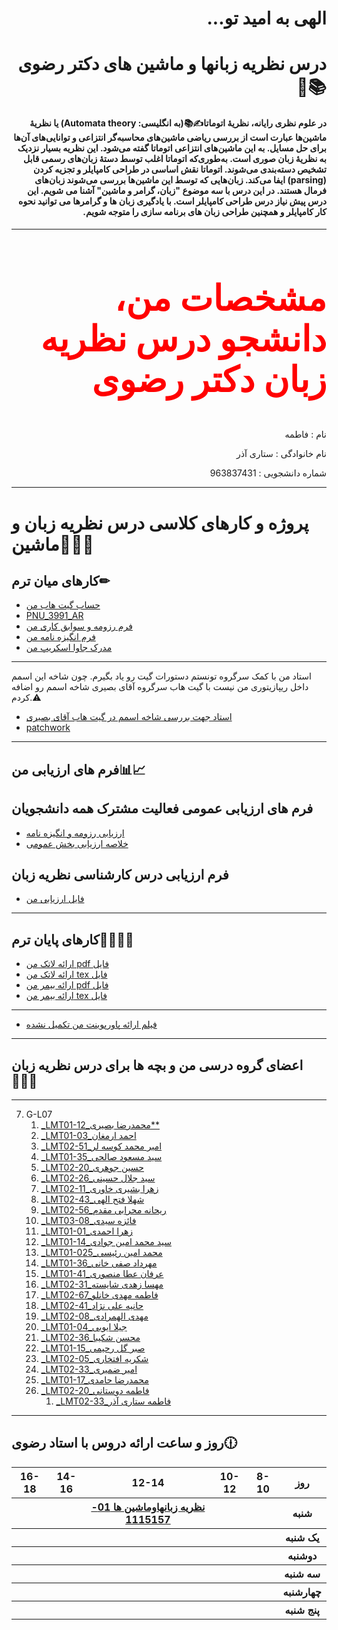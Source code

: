 <h1 dir="rtl" >الهی به امید تو...</h1>
<h1 dir="rtl" >درس نظریه زبانها و ماشین های دکتر رضوی📚📌</h1>
<h4 dir="rtl">
در علوم نظری رایانه، نظریهٔ اتوماتا✍📚(به انگلیسی: Automata theory) یا نظریهٔ ماشین‌ها عبارت است از بررسی ریاضی ماشین‌های محاسبه‌گر انتزاعی و توانایی‌های آن‌ها برای حل مسایل. به این ماشین‌های انتزاعی اتوماتا گفته می‌شود. این نظریه بسیار نزدیک به نظریهٔ زبان صوری است. به‌طوری‌که اتوماتا اغلب توسط دستهٔ زبان‌های رسمی قابل تشخیص دسته‌بندی می‌شوند. اتوماتا نقش اساسی در طراحی کامپایلر و تجزیه کردن (parsing) ایفا می‌کند. زبان‌هایی که توسط این ماشین‌ها بررسی می‌شوند زبان‌های فرمال هستند.
در این درس با سه موضوع "زبان، گرامر و ماشین" آشنا می شویم. این درس پیش نیاز درس طراحی کامپایلر است. با یادگیری زبان ها و گرامرها می توانید نحوه کار کامپایلر و همچنین طراحی زبان های برنامه سازی را متوجه شویم.
</h4>
<hr>
<h2 dir="rtl" style="color:red;font-family:tahoma; font-size:4em;">مشخصات من، دانشجو  درس نظریه زبان دکتر رضوی📝</h2>
<p dir="rtl">نام : فاطمه</p>
<p dir="rtl">نام خانوادگی : ستاری آذر</p>
<p dir="rtl">شماره دانشجویی : 963837431</p>
<hr>

# پروژه و کارهای کلاسی درس نظریه زبان و ماشین💼📐📏

## کارهای میان ترم✏
- [حساب گیت هاب من](https://github.com/fatemehsatari)
- [PNU_3991_AR](https://github.com/fatemehsatari/pnu_3991AR)
- [فرم رزومه و سوابق کاری من](https://fatemehsatari.github.io/ostadrazavi/) 
- [فرم انگیزه نامه من](https://github.com/fatemehsatari/pnu_3991AR/blob/main/baraymysop.pdf)
- [مدرک جاوا اسکریپ من](link)
------------------
استاد من با کمک سرگروه تونستم دستورات گیت رو یاد بگیرم. چون شاخه این اسمم داخل ریپازیتوری من نیست با گیت هاب سرگروه آقای بصیری شاخه اسمم رو اضافه کردم.⚠
- [استاد جهت بررسی شاخه اسمم در گیت هاب آقای بصیری](https://github.com/mrezabasiri/patchwork)
- [patchwork](https://github.com/fatemehsatari/pnu_3991AR/blob/main/patchwork%20man/Screenshot%20(261)_LI.jpg)
------------------
## فرم های ارزیابی من📊📈

## فرم های ارزیابی عمومی فعالیت مشترک همه دانشجویان
- [ارزیابی رزومه و انگیزه نامه](https://github.com/fatemehsatari/pnu_3991AR/blob/main/%D9%81%D8%B1%D9%85%20%D8%B9%D9%85%D9%88%D9%85%DB%8C/%D8%B9%D9%85%D9%88%D9%85%DB%8C%201.pdf)
- [خلاصه ارزیابی بخش عمومی](https://github.com/fatemehsatari/pnu_3991AR/blob/main/%D9%81%D8%B1%D9%85%20%D8%B9%D9%85%D9%88%D9%85%DB%8C/%D8%B9%D9%85%D9%88%D9%85%DB%8C%202.pdf)

## فرم ارزیابی درس کارشناسی نظریه زبان
- [فایل ارزیابی من](https://github.com/fatemehsatari/pnu_3991AR/blob/main/%D8%AA%D8%AE%D8%B5%D8%B5%DB%8C%20%D9%85%D9%86%20%D9%81%D8%B1%D9%85.pdf)




------------------

## کارهای پایان ترم📖📗📘📕
- [ارائه لاتک من pdf فایل](https://github.com/fatemehsatari/pnu_3991AR/blob/main/latex%20man/405408.pdf)
- [ارائه لاتک من tex فایل](https://github.com/fatemehsatari/pnu_3991AR/blob/main/latex%20man/405408.tex)
- [ارائه بیمر من pdf فایل](https://github.com/fatemehsatari/pnu_3991AR/blob/main/beamer%20man/beamer405408.pdf)
- [ارائه بیمر من tex فایل](https://github.com/fatemehsatari/pnu_3991AR/blob/main/beamer%20man/beamer405408.tex)
------------------
- [فیلم ارائه پاورپوینت من تکمیل نشده](link)



------------------

## اعضای گروه درسی من و بچه ها برای درس نظریه زبان👨‍👦‍👦


------------------
     

   <a name="G-L07"></a>

7. G-L07
    1. [_LMT01-12_محمدرضا بصیری**](https://github.com/AliRazavi-edu/PNU_3991/tree/master/_BSc/Theory-of-Languages-and-Machines/_1115157_01/12_%D9%85%D8%AD%D9%85%D8%AF%D8%B1%D8%B6%D8%A7%20%D8%A8%D8%B5%D9%8A%D8%B1%D9%8A )
	2. [_LMT01-03_احمد  ارمغان](https://github.com/AliRazavi-edu/PNU_3991/tree/master/_BSc/Theory-of-Languages-and-Machines/_1115157_01/03_%D8%A7%D8%AD%D9%85%D8%AF%20%D8%A7%D8%B1%D9%85%D8%BA%D8%A7%D9%86)
	1. [_LMT02-51_امیر محمد کوسه لر](https://github.com/AliRazavi-edu/PNU_3991/blob/master/_BSc/Theory-of-Languages-and-Machines/_1115157_02/51_%D8%A7%D9%85%D9%8A%D8%B1%D9%85%D8%AD%D9%85%D8%AF%20%D9%83%D9%88%D8%B3%D9%87%20%D9%84%D8%B1/readme.md)
	1. [_LMT01-35_سید مسعود صالحی](https://github.com/AliRazavi-edu/PNU_3991/tree/master/_BSc/Theory-of-Languages-and-Machines/_1115157_01/35_%D8%B3%D9%8A%D8%AF%D9%85%D8%B3%D8%B9%D9%88%D8%AF%20%D8%B5%D8%A7%D9%84%D8%AD%D9%8A)  
	1. [_LMT02-20_حسین جوهری](https://github.com/AliRazavi-edu/PNU_3991/tree/master/_BSc/Theory-of-Languages-and-Machines/_1115157_02/20_%D8%AD%D8%B3%D9%8A%D9%86%20%D8%AC%D9%88%D9%87%D8%B1%D9%8A)   
	1. [_LMT02-26_سید جلال حسینی](https://github.com/AliRazavi-edu/PNU_3991/blob/master/_BSc/Theory-of-Languages-and-Machines/_1115157_02/23_%D8%B3%D9%8A%D8%AF%D8%AC%D9%84%D8%A7%D9%84%20%D8%AD%D8%B3%D9%8A%D9%86%D9%8A/readme.md)
	1. [_LMT02-11_زهرا بشیری خاوری](https://github.com/AliRazavi-edu/PNU_3991/tree/master/_BSc/Theory-of-Languages-and-Machines/_1115157_02/11_%D8%B2%D9%87%D8%B1%D8%A7%20%D8%A8%D8%B4%D9%8A%D8%B1%D9%8A%20%D8%AE%D8%A7%D9%88%D8%B1%D9%8A)
	1. [_LMT02-43_شهلا فتح الهی](https://github.com/AliRazavi-edu/PNU_3991/tree/master/_BSc/Theory-of-Languages-and-Machines/_1115157_02/43_%D8%B4%D9%87%D9%84%D8%A7%20%D9%81%D8%AA%D8%AD%20%D8%A7%D9%84%D9%87%D9%8A)
	1. [_LMT02-56_ریحانه محرابی مقدم](https://github.com/AliRazavi-edu/PNU_3991/tree/master/_BSc/Theory-of-Languages-and-Machines/_1115157_02/56_%D8%B1%D9%8A%D8%AD%D8%A7%D9%86%D9%87%20%D9%85%D8%AD%D8%B1%D8%A7%D8%A8%D9%8A%20%D9%85%D9%82%D8%AF%D9%85)
	1. [_LMT03-08_فائزه سیدی](https://github.com/AliRazavi-edu/PNU_3991/blob/master/_BSc/Theory-of-Languages-and-Machines/_1115157_03/09_%D9%81%D8%A7%D8%A6%D8%B2%D9%87%20%D8%B5%D9%8A%D8%AF%D9%8A/readme.md)
	1. [_LMT01-01_زهرا احمدی](https://github.com/AliRazavi-edu/PNU_3991/tree/master/_BSc/Theory-of-Languages-and-Machines/_1115157_01/01_%D8%B2%D9%87%D8%B1%D8%A7%20%D8%A7%D8%AD%D9%85%D8%AF%D9%8A)
	1. [_LMT01-14_سید محمد امین جوادی](https://github.com/AliRazavi-edu/PNU_3991/tree/master/_BSc/Theory-of-Languages-and-Machines/_1115157_01/14_%D8%B3%D9%8A%D8%AF%D9%85%D8%AD%D9%85%D8%AF%D8%A7%D9%85%D9%8A%D9%86%20%D8%AC%D9%88%D8%A7%D8%AF%D9%8A)
	1. [_LMT01-025_محمد امین رئیسی](https://github.com/AliRazavi-edu/PNU_3991/tree/master/_BSc/Theory-of-Languages-and-Machines/_1115157_01/25_%D9%85%D8%AD%D9%85%D8%AF%D8%A7%D9%85%D9%8A%D9%86%20%D8%B1%D8%A6%D9%8A%D8%B3%D9%8A)
	1. [_LMT01-36_مهرداد صفی خانی](https://github.com/AliRazavi-edu/PNU_3991/tree/master/_BSc/Theory-of-Languages-and-Machines/_1115157_01/36_%D9%85%D9%87%D8%B1%D8%AF%D8%A7%D8%AF%20%D8%B5%D9%81%D9%8A%20%D8%AE%D8%A7%D9%86%D9%8A)
	1. [_LMT01-41_عرفان عطا منصوری](https://github.com/AliRazavi-edu/PNU_3991/tree/master/_BSc/Theory-of-Languages-and-Machines/_1115157_01/41_%D8%B9%D8%B1%D9%81%D8%A7%D9%86%20%D8%B9%D8%B7%D8%A7%D9%85%D9%86%D8%B5%D9%88%D8%B1%D9%8A)
	1. [_LMT02-31_مهسا زهدی شایسته](https://github.com/AliRazavi-edu/PNU_3991/tree/master/_BSc/Theory-of-Languages-and-Machines/_1115157_02/31_%D9%85%D9%87%D8%B3%D8%A7%20%D8%B2%D9%87%D8%AF%D9%8A%20%D8%B4%D8%A7%D9%8A%D8%B3%D8%AA%D9%87)
	1. [_LMT02-67_فاطمه مهدی خانلو](https://github.com/AliRazavi-edu/PNU_3991/tree/master/_BSc/Theory-of-Languages-and-Machines/_1115157_02/67_%D9%81%D8%A7%D8%B7%D9%85%D9%87%20%D9%85%D9%87%D8%AF%D9%8A%D8%AE%D8%A7%D9%86%D9%84%D9%88)
	1. [_LMT02-41_حانیه علی نژاد](https://github.com/AliRazavi-edu/PNU_3991/tree/master/_BSc/Theory-of-Languages-and-Machines/_1115157_02/41_%D8%AD%D8%A7%D9%86%D9%8A%D9%87%20%D8%B9%D9%84%D9%8A%20%D9%86%DA%98%D8%A7%D8%AF)
	1. [_LMT02-08_مهدی الهمرادی](https://github.com/AliRazavi-edu/PNU_3991/tree/master/_BSc/Theory-of-Languages-and-Machines/_1115157_02/08_%D9%85%D9%87%D8%AF%D9%8A%20%D8%A7%D9%84%D9%87%D9%85%D8%B1%D8%A7%D8%AF%D9%8A)
	1. [_LMT01-04_جیلا ایوبی](https://github.com/AliRazavi-edu/PNU_3991/blob/master/_BSc/UserInterfaceDesgin/1322110_01/04_%D8%AC%D9%8A%D9%84%D8%A7%20%D8%A7%D9%8A%D9%88%D8%A8%D9%8A/readme.md)
	1. [_LMT02-36_محسن شکیبا](https://github.com/AliRazavi-edu/PNU_3991/blob/master/_BSc/Theory-of-Languages-and-Machines/_1115157_02/36_%D9%85%D8%AD%D8%B3%D9%86%20%D8%B4%D9%83%D9%8A%D8%A8%D8%A7/readme.md)
	1. [_LMT01-15_صبر گل رحیمی](https://github.com/AliRazavi-edu/PNU_3991/blob/master/_BSc/UserInterfaceDesgin/1322110_01/15_%D8%B5%D8%A8%D8%B1%DA%AF%D9%84%20%D8%B1%D8%AD%D9%8A%D9%85%D9%8A/readme.md)
	1. [_LMT02-05_شکریه افتخاری](https://github.com/AliRazavi-edu/PNU_3991/blob/master/_BSc/ResearchAndPresentationMethods/1322010_02/05_%D8%B4%D9%83%D8%B1%D9%8A%D9%87%20%D8%A7%D9%81%D8%AA%D8%AE%D8%A7%D8%B1%D9%8A/readme.md)
	1. [_LMT02-33_امیر ضمیری](https://github.com/AliRazavi-edu/PNU_3991/blob/master/_BSc/ResearchAndPresentationMethods/1322010_02/34_%D8%A7%D9%85%D9%8A%D8%B1%20%D8%B6%D9%85%D9%8A%D8%B1%D9%8A/readme.md)
	1. [_LMT01-17_محمدرضا حامدی](https://github.com/AliRazavi-edu/PNU_3991/blob/master/_BSc/Theory-of-Languages-and-Machines/_1115157_01/17_%D9%85%D8%AD%D9%85%D8%AF%D8%B1%D8%B6%D8%A7%20%D8%AD%D8%A7%D9%85%D8%AF%D9%8A/readme.md)
	1. [_LMT02-20_فاطمه دوستانی](https://github.com/AliRazavi-edu/PNU_3991/blob/master/_BSc/ResearchAndPresentationMethods/1322010_02/20_%D9%81%D8%A7%D8%B7%D9%85%D9%87%20%D8%AF%D9%88%D8%B3%D8%AA%D8%A7%D9%86%D9%8A/readme.md)
        1. [_LMT02-33_فاطمه ستاری آذر](https://github.com/AliRazavi-edu/PNU_3991/tree/master/_BSc/Theory-of-Languages-and-Machines/_1115157_02/33_%D9%81%D8%A7%D8%B7%D9%85%D9%87%20%D8%B3%D8%AA%D8%A7%D8%B1%D9%8A%20%D8%A7%D8%B0%D8%B1)
<a name="G-L08"></a>

------------------

## روز و ساعت ارائه دروس با استاد رضوی🕧

<table style="width:100%">
  <tr>
    <th >16-18</th>
    <th >14-16</th>
    <th >12-14</th>
    <th>10-12</th>
    <th>8-10</th>
    <th>روز</th>
   </tr>
  <tr>
    <th ></th>
    <th ><a </a></th>
    <th ><a href="https://github.com/AliRazavi-edu/PNU_3991/tree/master/_BSc/Theory-of-Languages-and-Machines" >نظريه زبانهاوماشين ها 01-1115157</a></th>
    <th></th>
    <th></th>
    <th>شنبه</th>
  </tr>
   <tr>
    <th ></th>
    <th ></th>
    <th></th>
    <th></th>
    <th ></th>
    <th>یک شنبه</th>
  </tr>
   <tr>
     <th ><a </a> </th>
     <th ><a </a></th>
     <th><a </a></th>
     <th><a </a></th>
    <th ></th>   
    <th>دوشنبه</th>
  </tr>
   <tr>
    <th ></th>
    <th ></th>
    <th></th>
    <th></th>
    <th ></th>
    <th>سه شنبه</th>
  </tr>
   <tr>
    <th ></th>
    <th ></th>
    <th></th>
    <th></th>
     <th ><a </a></th>
    <th>چهارشنبه</th>
  </tr>
   <tr>
    <th ></th>
     <th ><a  </a></th>
     <th ><a </a></th>
     <th><a  </a></th>
    <th><a </a></th>
    <th>پنج شنبه</th>
  </tr>
</table>




